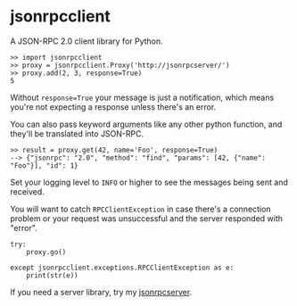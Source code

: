 jsonrpcclient
=============

A JSON-RPC 2.0 client library for Python.

    >> import jsonrpcclient
    >> proxy = jsonrpcclient.Proxy('http://jsonrpcserver/')
    >> proxy.add(2, 3, response=True)
    5

Without ``response=True`` your message is just a notification, which means
you're not expecting a response unless there's an error.

You can also pass keyword arguments like any other python function, and they'll
be translated into JSON-RPC.

    >> result = proxy.get(42, name='Foo', response=True)
    --> {"jsonrpc": "2.0", "method": "find", "params": [42, {"name": "Foo"}], "id": 1}

Set your logging level to ``INFO`` or higher to see the messages being sent and
received.

You will want to catch ``RPCClientException`` in case there's a connection
problem or your request was unsuccessful and the server responded with "error".

    try:
        proxy.go()

    except jsonrpcclient.exceptions.RPCClientException as e:
        print(str(e))

If you need a server library, try my
[jsonrpcserver](https://bitbucket.org/beau-barker/jsonrpcserver).
